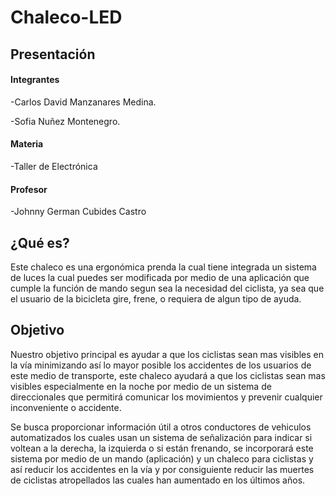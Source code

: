 # Chaleco-LED

## Presentación 
#### Integrantes
  -Carlos David Manzanares Medina.
  
  -Sofia Nuñez Montenegro.
#### Materia 
   -Taller de Electrónica
#### Profesor 
   -Johnny German Cubides Castro
   
## ¿Qué es?

Este chaleco es una ergonómica prenda la cual tiene integrada un sistema de luces la cual puedes ser modificada por medio de una aplicación que cumple la función de mando segun sea la necesidad del ciclista, ya sea que el usuario de la bicicleta gire, frene, o requiera de algun tipo de ayuda.

## Objetivo

Nuestro objetivo principal es ayudar a que los ciclistas sean mas visibles en la vía minimizando así lo mayor posible los accidentes de los usuarios de este medio de transporte, este chaleco ayudará a que los ciclistas sean mas visibles especialmente en la noche por medio de un sistema de direccionales que permitirá comunicar los movimientos y prevenir cualquier inconveniente o accidente.

Se busca proporcionar información útil a otros conductores de vehiculos automatizados los cuales usan un sistema de señalización para indicar si voltean a la derecha, la izquierda o si están frenando, se incorporará este sistema por medio de un mando (aplicación) y un chaleco para ciclistas y así reducir los accidentes en la vía y por consiguiente reducir las muertes de ciclistas atropellados las cuales han aumentado en los últimos años.


